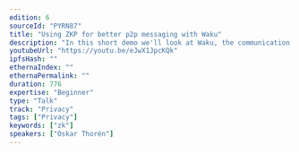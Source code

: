 ```yaml
---
edition: 6
sourceId: "PYRN87"
title: "Using ZKP for better p2p messaging with Waku"
description: "In this short demo we'll look at Waku, the communication layer for Web3, and how it uses ZK for its service network. We'll demo using Waku with RLN for private, economic spam protection and what this means for you as a user and node operator. We'll also briefly look at how we can incentivize other services in the network in a private manner. Finally we'll show how you can actively participate in and contribute to the network yourself as a node operator, developer or end user."
youtubeUrl: "https://youtu.be/eJwX1JpcKQk"
ipfsHash: ""
ethernaIndex: ""
ethernaPermalink: ""
duration: 776
expertise: "Beginner"
type: "Talk"
track: "Privacy"
tags: ["Privacy"]
keywords: ["zk"]
speakers: ["Oskar Thorén"]
---
```

